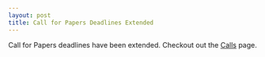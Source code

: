 ```yaml
---
layout: post
title: Call for Papers Deadlines Extended
---
```


<p class="text-justify">Call for Papers deadlines have been extended. Checkout out the <a href="{{ site.url }}/calls">Calls</a> page.</p>
